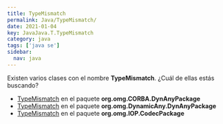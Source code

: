 ```yaml
---
title: TypeMismatch
permalink: Java/TypeMismatch/
date: 2021-01-04
key: JavaJava.T.TypeMismatch
category: java
tags: ['java se']
sidebar: 
  nav: java
---
```


Existen varios clases con el nombre **TypeMismatch**. ¿Cuál de ellas estás buscando?
<ul>
<li><a href="/Java/TypeMismatch-org-omg-CORBA-DynAnyPackage/">TypeMismatch</a> en el paquete <strong>org.omg.CORBA.DynAnyPackage</strong></li>
<li><a href="/Java/TypeMismatch-org-omg-DynamicAny-DynAnyPackage/">TypeMismatch</a> en el paquete <strong>org.omg.DynamicAny.DynAnyPackage</strong></li>
<li><a href="/Java/TypeMismatch-org-omg-IOP-CodecPackage/">TypeMismatch</a> en el paquete <strong>org.omg.IOP.CodecPackage</strong></li>
<ul>
